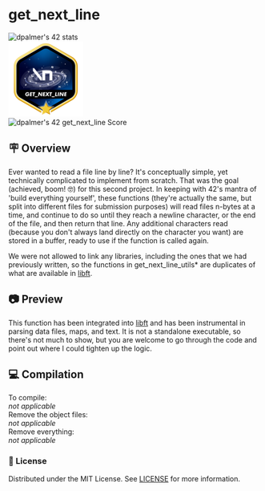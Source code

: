 # get_next_line
![dpalmer's 42 stats](https://badge42.vercel.app/api/v2/cli5pb141011308mh1fmi5qrq/stats?cursusId=21&coalitionId=271)  
![Achievement Unlocked!](./assets/get_next_linem.png)  
![dpalmer's 42 get_next_line Score](https://badge42.vercel.app/api/v2/cli5pb141011308mh1fmi5qrq/project/2872683)
## 🪧 Overview
Ever wanted to read a file line by line? It's conceptually simple, yet technically complicated to implement from scratch. That was the goal (achieved, boom! 🤓) for this second project. In keeping with 42's mantra of 'build everything yourself', these functions (they're actually the same, but split into different files for submission purposes) will read files n-bytes at a time, and continue to do so until they reach a newline character, or the end of the file, and then return that line. Any additional characters read (because you don't always land directly on the character you want) are stored in a buffer, ready to use if the function is called again.

We were not allowed to link any libraries, including the ones that we had previously written, so the functions in get_next_line_utils* are duplicates of what are available in [libft](https://github.com/forbidden-arts/libft).

## 📷 Preview
This function has been integrated into [libft](https://github.com/forbidden-arts/libft) and has been instrumental in parsing  data files, maps, and text. It is not a standalone executable, so there's not much to show, but you are welcome to go through the code and point out where I could tighten up the logic.

## 💻 Compilation
To compile:  
_not applicable_  
Remove the object files:  
_not applicable_  
Remove everything:  
_not applicable_  

### 📝 License
Distributed under the MIT License. See [LICENSE](LICENSE) for more information.
